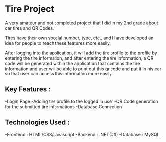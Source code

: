 # Tire Project


A very amateur and not completed project that I did in my 2nd grade about car tires and QR Codes.

Tires have their own special number, type, etc., and I have developed an idea for people to reach these features more easily. 

After logging into the application, it will add the tire profile to the profile by entering the tire information, and after entering the tire information, a QR code will be generated within the application that contains the tire information and user will be able to print out this qr code and put it in his car so that user can access this information more easily.


## Key Features : 

-Login Page
-Adding tire profile to the logged in user
-QR Code generation for the submitted tire informations
-Database Connection



## Technologies Used : 
-Frontend : HTML/CSS/Javascript
-Backend : .NET(C#)
-Database : MySQL


